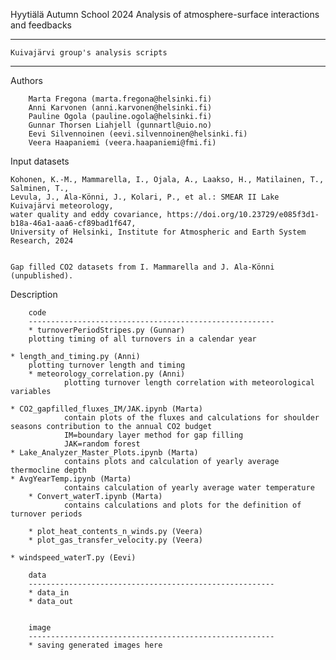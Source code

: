 
Hyytiälä Autumn School 2024 
Analysis of atmosphere-surface interactions and feedbacks

-------------------------------------------------------------
	Kuivajärvi group's analysis scripts
-------------------------------------------------------------

Authors

        Marta Fregona (marta.fregona@helsinki.fi)
        Anni Karvonen (anni.karvonen@helsinki.fi)
        Pauline Ogola (pauline.ogola@helsinki.fi)
        Gunnar Thorsen Liahjell (gunnartl@uio.no)
        Eevi Silvennoinen (eevi.silvennoinen@helsinki.fi)
        Veera Haapaniemi (veera.haapaniemi@fmi.fi)


Input datasets

	Kohonen, K.-M., Mammarella, I., Ojala, A., Laakso, H., Matilainen, T., Salminen, T., 
	Levula, J., Ala-Könni, J., Kolari, P., et al.: SMEAR II Lake Kuivajärvi meteorology,
	water quality and eddy covariance, https://doi.org/10.23729/e085f3d1-b18a-46a1-aaa6-cf89bad1f647,
	University of Helsinki, Institute for Atmospheric and Earth System Research, 2024


	Gap filled CO2 datasets from I. Mammarella and J. Ala-Könni (unpublished).


Description


        code
        -------------------------------------------------------
        * turnoverPeriodStripes.py (Gunnar)
		plotting timing of all turnovers in a calendar year

	* length_and_timing.py (Anni)
		plotting turnover length and timing
        * meteorology_correlation.py (Anni)
                plotting turnover length correlation with meteorological variables

	* CO2_gapfilled_fluxes_IM/JAK.ipynb (Marta)
                contain plots of the fluxes and calculations for shoulder seasons contribution to the annual CO2 budget
                IM=boundary layer method for gap filling
                JAK=random forest
	* Lake_Analyzer_Master_Plots.ipynb (Marta)
                contains plots and calculation of yearly average thermocline depth
	* AvgYearTemp.ipynb (Marta)
                contains calculation of yearly average water temperature
        * Convert_waterT.ipynb (Marta)
                contains calculations and plots for the definition of turnover periods
        
        * plot_heat_contents_n_winds.py (Veera)
        * plot_gas_transfer_velocity.py (Veera)

 	* windspeed_waterT.py (Eevi)

        data
        -------------------------------------------------------
        * data_in
        * data_out


        image
        -------------------------------------------------------
        * saving generated images here
